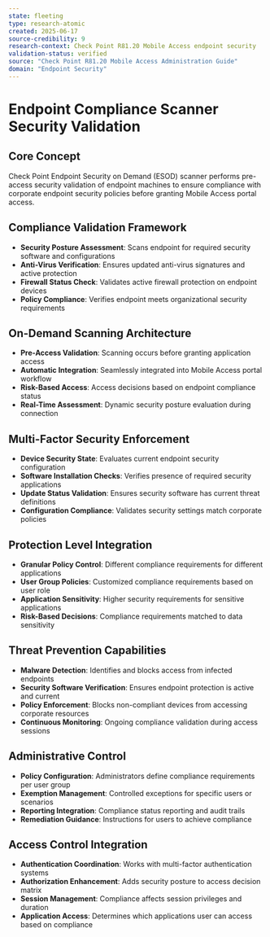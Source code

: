 ```yaml
---
state: fleeting
type: research-atomic
created: 2025-06-17
source-credibility: 9
research-context: Check Point R81.20 Mobile Access endpoint security
validation-status: verified
source: "Check Point R81.20 Mobile Access Administration Guide"
domain: "Endpoint Security"
---
```


# Endpoint Compliance Scanner Security Validation

## Core Concept
Check Point Endpoint Security on Demand (ESOD) scanner performs pre-access security validation of endpoint machines to ensure compliance with corporate endpoint security policies before granting Mobile Access portal access.

## Compliance Validation Framework
- **Security Posture Assessment**: Scans endpoint for required security software and configurations
- **Anti-Virus Verification**: Ensures updated anti-virus signatures and active protection
- **Firewall Status Check**: Validates active firewall protection on endpoint devices
- **Policy Compliance**: Verifies endpoint meets organizational security requirements

## On-Demand Scanning Architecture
- **Pre-Access Validation**: Scanning occurs before granting application access
- **Automatic Integration**: Seamlessly integrated into Mobile Access portal workflow
- **Risk-Based Access**: Access decisions based on endpoint compliance status
- **Real-Time Assessment**: Dynamic security posture evaluation during connection

## Multi-Factor Security Enforcement
- **Device Security State**: Evaluates current endpoint security configuration
- **Software Installation Checks**: Verifies presence of required security applications
- **Update Status Validation**: Ensures security software has current threat definitions
- **Configuration Compliance**: Validates security settings match corporate policies

## Protection Level Integration
- **Granular Policy Control**: Different compliance requirements for different applications
- **User Group Policies**: Customized compliance requirements based on user role
- **Application Sensitivity**: Higher security requirements for sensitive applications
- **Risk-Based Decisions**: Compliance requirements matched to data sensitivity

## Threat Prevention Capabilities
- **Malware Detection**: Identifies and blocks access from infected endpoints
- **Security Software Verification**: Ensures endpoint protection is active and current
- **Policy Enforcement**: Blocks non-compliant devices from accessing corporate resources
- **Continuous Monitoring**: Ongoing compliance validation during access sessions

## Administrative Control
- **Policy Configuration**: Administrators define compliance requirements per user group
- **Exemption Management**: Controlled exceptions for specific users or scenarios
- **Reporting Integration**: Compliance status reporting and audit trails
- **Remediation Guidance**: Instructions for users to achieve compliance

## Access Control Integration
- **Authentication Coordination**: Works with multi-factor authentication systems
- **Authorization Enhancement**: Adds security posture to access decision matrix
- **Session Management**: Compliance affects session privileges and duration
- **Application Access**: Determines which applications user can access based on compliance